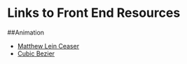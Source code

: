 Links to Front End Resources
============================

##Animation

* [Matthew Lein Ceaser](http://matthewlein.com/ceaser/)
* [Cubic Bezier](http://cubic-bezier.com/)